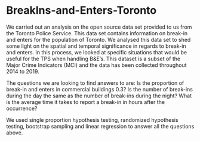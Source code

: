 # BreakIns-and-Enters-Toronto

We carried out an analysis on the open source data set provided to us from the Toronto Police Service. This data set contains information on break-in and enters for the population of Toronto. We analysed this data set to shed some light on the spatial and temporal significance in regards to break-in and enters. In this process, we looked at specific situations that would be useful for the TPS when handling B&E’s. This dataset is a subset of the Major Crime Indicators (MCI) and the data has been collected throughout 2014 to 2019.

The questions we are looking to find answers to are:
Is the proportion of break-in and enters in commercial buildings 0.3?
Is the number of break-ins during the day the same as the number of break-ins during the night?
What is the average time it takes to report a break-in in hours after the occurrence?

We used single proportion hypothesis testing, randomized hypothesis testing, bootstrap sampling and linear regression to answer all the questions above.
